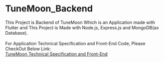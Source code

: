 # TuneMoon_Backend

This Project is Backend of TuneMoon Which is an Application made with Flutter and This Project is Made with Node.js, Express.js and MongoDB(as Database).
<br/><br/>
For Application Technical Specification and Front-End Code, Please CheckOut Below Link:
<br/>
[TuneMoon Technical Specification and Front-End](https://github.com/chirag1807/TuneMoon)
